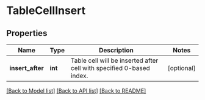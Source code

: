# TableCellInsert

## Properties
Name | Type | Description | Notes
------------ | ------------- | ------------- | -------------
**insert_after** | **int** | Table cell will be inserted after cell with specified 0-based index. | [optional] 

[[Back to Model list]](../README.md#documentation-for-models) [[Back to API list]](../README.md#documentation-for-api-endpoints) [[Back to README]](../README.md)



